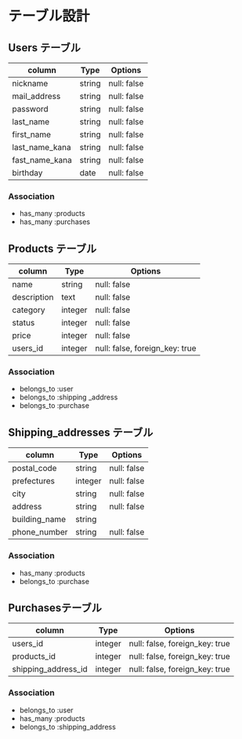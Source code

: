 # テーブル設計

## Users テーブル

| column          | Type   | Options     |
|-----------------|--------|-------------|
| nickname        | string | null: false |
| mail_address    | string | null: false |
| password        | string | null: false |
| last_name       | string | null: false |
| first_name      | string | null: false |
| last_name_kana  | string | null: false |
| fast_name_kana  | string | null: false |
| birthday        | date   | null: false |


### Association

- has_many   :products
- has_many   :purchases

## Products テーブル

| column               | Type    | Options                        |
|----------------------|---------|--------------------------------|
| name                 | string  | null: false                    |
| description          | text    | null: false                    |
| category             | integer | null: false                    |
| status               | integer | null: false                    |
| price                | integer | null: false                    |
| users_id             | integer | null: false, foreign_key: true |

### Association

- belongs_to :user
- belongs_to :shipping _address
- belongs_to :purchase

## Shipping_addresses テーブル

| column               | Type    | Options                        |
|----------------------|---------|--------------------------------|
| postal_code          | string  | null: false                    |
| prefectures          | integer | null: false                    |
| city                 | string  | null: false                    |
| address              | string  | null: false                    |
| building_name        | string  |                                |
| phone_number         | string  | null: false                    |

### Association

- has_many   :products
- belongs_to :purchase

## Purchasesテーブル

| column                | Type    | Options                        |
|-----------------------|---------|--------------------------------|
| users_id              | integer | null: false, foreign_key: true |
| products_id           | integer | null: false, foreign_key: true |
| shipping_address_id   | integer | null: false, foreign_key: true |

### Association

- belongs_to :user
- has_many   :products
- belongs_to :shipping_address


